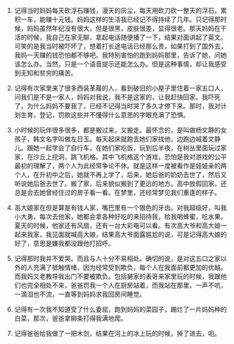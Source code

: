 1. 记得当时妈妈每天砍浮石赚钱，漫天的灰尘，每天用砍刀砍一整天的浮石，累积一车，能赚十元钱。妈妈这样的生活我已经记不得持续了几年。只记得那时候，妈妈虽然年纪没有很大，但是很黑，皮肤很差，显得很老。那天妈妈在干活的时候，我自己在家无聊，拿起电话随便播了一下，结果对面讲起了英文。可笑的是我当时被吓坏了，想着打长途电话已经那么贵，如果打到了国外去，我妈一天赚的钱恐怕都不够吧。我特别害怕的跑到妈妈那里，告诉了她，问她该怎么办。当然，只是一个语音提示还能怎么办。但是这种事情，却让我感受到无知和贫穷的痛苦。

2. 记得有次家里来了很多西装革履的人，看到破旧的小屋子里住着一家五口人，问我们是不是一家人，妈妈对我说，我不是这家的，让我赶快回家。我吓死了，为什么妈妈不要我了，已经不记得当时哭了多久才停下来。那时，我对计划生育，登记，罚款这些并不懂得什么意思的字眼充满了恐惧。

3. 小时候的玩伴很多很多，都是搬过来，又搬走。最怀念的，是叫做杨文静的女孩子，韩文名字叫做左日玉。每天起床就跑去她们家找他，边跑边喊着文静儿。跟她一起学会了自行车，在她们家吃饭，玩到后半夜，在树丛里面玩过家家，在沙丘上挖洞，跳飞机格。其中飞机格这个游戏，恐怕是我对游戏的公平最初的理解了，两个人为此经常争论不休。就是这样一度被看作是娃娃亲的两个人，在升初中之后，她就不再上学了，后来，她后爸的奶奶去世了，然后又听说她后爸去世了。搬了家，后来貌似搬到了更远的地方。高中放假回家，还总是会去她曾经住过的房子看一看。在梦里，还经常梦见我们重逢的样子。

4. 高大娘家在但是算是有钱人家，嘴巴里有一个银色的牙齿。对我超级好，叫我小大勇，每次去他家，她都会拿各种好吃的来招待我，给我喝蜂蜜，吃水果。夏天的时候，他家还有风扇，还有一台大彩电可以看。有次高大爷和高大娘一起来我家，我见面就喊高大娘，结果高大爷面露尴尬的说，可是记得高大娘的好了，意思是嫌我都没跟他打招呼。

5. 记得那时我并不爱哭。而且与人十分不易相处。确切的说，是对这五口之家以外的人充满了抵触情绪，因为经常受到欺负，每个人在我面前都更加的优越。而我妈又老教导我出门不要被欺负。包括舅家的表哥来家里玩的时候，我跟他们也完全相处不来，爸爸罚我一个人在厨房站着，而我站在那里，一声不吭，一滴泪也不流，一直等到妈妈求我回房间睡觉。

6. 记得有一次我不知道受了什么委屈，跑到妈妈的菜园子，踢烂了一片妈妈种的白菜，那次，爸爸拿柳条打得我满地爬。

7. 记得爸爸给我做了一把木剑，结果在河上的冰上玩的时候，掉了进去，呃。
